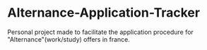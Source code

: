 # Alternance-Application-Tracker
Personal project made to facilitate the application procedure for "Alternance"(work/study) offers in france.
